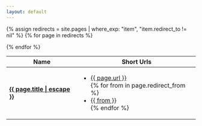 ```yaml
---
layout: default
---
```

<table>
    <thead>
        <tr>
            <th>Name</th>
            <th>Short Urls</th>
        </tr>
    </thead>
    <tbody>

{% assign redirects = site.pages | where_exp: "item", "item.redirect_to != nil" %}
{% for page in redirects %}
<tr>
<td><a href="{{ page.redirect_to }}"> <strong>{{ page.title | escape }}</strong></a></td>
<td>
<ul>
    <li><a href="{{ page.url | relative_url }}">{{ page.url }}</a></li>
    {% for from in page.redirect_from %} 
     <li><a href="{{ from | relative_url }}">{{ from }}</a></li>
    {% endfor %} 
</ul>
</td>
</tr>
{% endfor %}
    </tbody>
</table>

